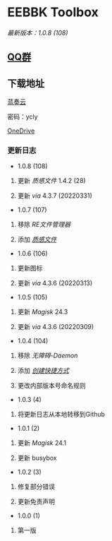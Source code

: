 # EEBBK Toolbox

*最新版本：1.0.8 (108)*

## [QQ群](QQ_Group.md)

## 下载地址

[蓝奏云](https://ycly.lanzouw.com/b0aml0aih)

密码：ycly

[OneDrive](https://dljz-my.sharepoint.com/:f:/g/personal/ycly_nii_ink/EsbdEB2fiElNt6VqHK_dCc8BrzPkIj4QhOnCzMB591wSTA?e=npXU5i)

### 更新日志

- 1.0.8 (108)

1. 更新 *质感文件* 1.4.2 (28)

2. 更新 *via* 4.3.7 (20220331)

- 1.0.7 (107)

1. 移除 *RE文件管理器*

2. 添加 [*质感文件*](https://www.coolapk.com/apk/me.zhanghai.android.files)

- 1.0.6 (106)

1. 更新图标

2. 更新 *via* 4.3.6 (20220313)

- 1.0.5 (105)

1. 更新 *Magisk* 24.3

2. 更新 *via* 4.3.6 (20220309)

- 1.0.4 (104)

1. 移除 *无障碍-Daemon*

2. 添加 [*创建快捷方式*](https://www.coolapk.com/apk/com.x7890.shortcutcreator)

3. 更改内部版本号命名规则

- 1.0.3 (4)

1. 将更新日志从本地转移到Github

- 1.0.1 (2)

1. 更新 *Magisk* 24.1

2. 更新 busybox

- 1.0.2 (3)

1. 修复部分错误

2. 更新免责声明

- 1.0.0 (1)

1. 第一版

